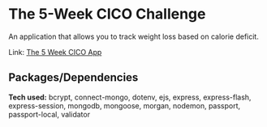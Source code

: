 
# The 5-Week CICO Challenge
An application that allows you to track weight loss based on calorie deficit.

Link: [The 5 Week CICO App](https://five-week-challenge-v4.herokuapp.com)
## Packages/Dependencies

**Tech used:** bcrypt, connect-mongo, dotenv, ejs, express, express-flash, express-session, mongodb, mongoose, morgan, nodemon, passport, passport-local, validator


